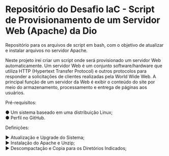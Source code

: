# Repositório do Desafio IaC - Script de Provisionamento de um Servidor Web (Apache) da Dio

Repositório para os arquivos de script em bash, com o objetivo de atualizar e instalar arquivos no servidor Apache.

Neste projeto irei criar um script onde será provisionado um servidor Web automaticamente.
Um servidor Web é um conjunto software/hardware que utiliza HTTP (Hypertext Transfer Protocol) e outros protocolos para responder a solicitações de clientes
realizadas pela World Wide Web. A principal função de um servidor da Web é exibir o conteúdo do site por meio do armazenamento, processamento e entrega de páginas aos usuários.

Pré-requisitos:

● Um sistema baseado em uma distribuição Linux;<br />
● Perfil no GitHub.

Definições:

► Atualização e Upgrade do Sistema;<br />
► Instalação do Apache e Unzip;<br />
► Descompactação e Copia para os Diretórios Indicados;<br />
